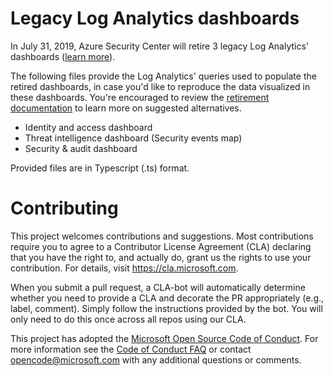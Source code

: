 
# Legacy Log Analytics dashboards

In July 31, 2019, Azure Security Center will retire 3 legacy Log Analytics' dashboards ([learn more](https://docs.microsoft.com/azure/security-center/security-center-features-retirement-july2019)).

The following files provide the Log Analytics' queries used to populate the retired dashboards, in case you'd like to reproduce the data visualized in these dashboards. You're encouraged to review the [retirement documentation](https://docs.microsoft.com/azure/security-center/security-center-features-retirement-july2019) to learn more on suggested alternatives.

- Identity and access dashboard
- Threat intelligence dashboard (Security events map)
- Security & audit dashboard

Provided files are in Typescript (.ts) format.

# Contributing

This project welcomes contributions and suggestions.  Most contributions require you to agree to a
Contributor License Agreement (CLA) declaring that you have the right to, and actually do, grant us
the rights to use your contribution. For details, visit https://cla.microsoft.com.

When you submit a pull request, a CLA-bot will automatically determine whether you need to provide
a CLA and decorate the PR appropriately (e.g., label, comment). Simply follow the instructions
provided by the bot. You will only need to do this once across all repos using our CLA.

This project has adopted the [Microsoft Open Source Code of Conduct](https://opensource.microsoft.com/codeofconduct/).
For more information see the [Code of Conduct FAQ](https://opensource.microsoft.com/codeofconduct/faq/) or
contact [opencode@microsoft.com](mailto:opencode@microsoft.com) with any additional questions or comments.
